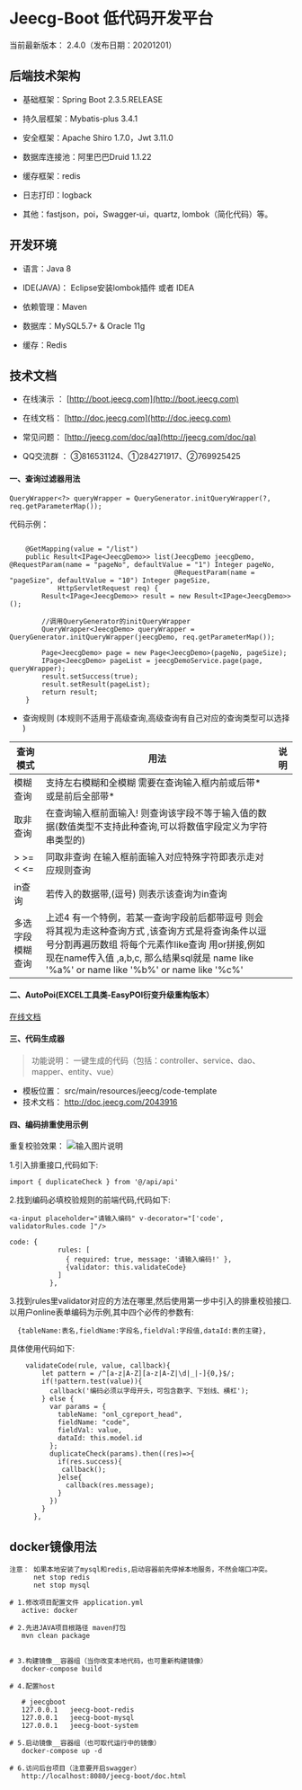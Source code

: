 Jeecg-Boot 低代码开发平台
===============

当前最新版本： 2.4.0（发布日期：20201201）


## 后端技术架构
- 基础框架：Spring Boot 2.3.5.RELEASE

- 持久层框架：Mybatis-plus 3.4.1

- 安全框架：Apache Shiro 1.7.0，Jwt 3.11.0

- 数据库连接池：阿里巴巴Druid 1.1.22

- 缓存框架：redis

- 日志打印：logback

- 其他：fastjson，poi，Swagger-ui，quartz, lombok（简化代码）等。



## 开发环境

- 语言：Java 8

- IDE(JAVA)： Eclipse安装lombok插件 或者 IDEA

- 依赖管理：Maven

- 数据库：MySQL5.7+  &  Oracle 11g

- 缓存：Redis


## 技术文档


- 在线演示 ：  [http://boot.jeecg.com](http://boot.jeecg.com)

- 在线文档：  [http://doc.jeecg.com](http://doc.jeecg.com)

- 常见问题：  [http://jeecg.com/doc/qa](http://jeecg.com/doc/qa)

- QQ交流群 ：  ③816531124、①284271917、②769925425

#### 一、查询过滤器用法

```
QueryWrapper<?> queryWrapper = QueryGenerator.initQueryWrapper(?, req.getParameterMap());
```

代码示例：

```

	@GetMapping(value = "/list")
	public Result<IPage<JeecgDemo>> list(JeecgDemo jeecgDemo, @RequestParam(name = "pageNo", defaultValue = "1") Integer pageNo, 
	                                     @RequestParam(name = "pageSize", defaultValue = "10") Integer pageSize,
			HttpServletRequest req) {
		Result<IPage<JeecgDemo>> result = new Result<IPage<JeecgDemo>>();
		
		//调用QueryGenerator的initQueryWrapper
		QueryWrapper<JeecgDemo> queryWrapper = QueryGenerator.initQueryWrapper(jeecgDemo, req.getParameterMap());
		
		Page<JeecgDemo> page = new Page<JeecgDemo>(pageNo, pageSize);
		IPage<JeecgDemo> pageList = jeecgDemoService.page(page, queryWrapper);
		result.setSuccess(true);
		result.setResult(pageList);
		return result;
	}

```



- 查询规则 (本规则不适用于高级查询,高级查询有自己对应的查询类型可以选择 )

| 查询模式           | 用法    | 说明                         |
|---------- |-------------------------------------------------------|------------------|
| 模糊查询     | 支持左右模糊和全模糊  需要在查询输入框内前或后带\*或是前后全部带\* |    |
| 取非查询     | 在查询输入框前面输入! 则查询该字段不等于输入值的数据(数值类型不支持此种查询,可以将数值字段定义为字符串类型的) |    |
| \>  \>= < <=     | 同取非查询 在输入框前面输入对应特殊字符即表示走对应规则查询 |    |
| in查询     | 若传入的数据带,(逗号) 则表示该查询为in查询 |    |
| 多选字段模糊查询     | 上述4 有一个特例，若某一查询字段前后都带逗号 则会将其视为走这种查询方式 ,该查询方式是将查询条件以逗号分割再遍历数组 将每个元素作like查询 用or拼接,例如 现在name传入值 ,a,b,c, 那么结果sql就是 name like '%a%' or name like '%b%' or name like '%c%' |    |


#### 二、AutoPoi(EXCEL工具类-EasyPOI衍变升级重构版本）
 
  [在线文档](https://github.com/zhangdaiscott/autopoi)
  


#### 三、代码生成器

> 功能说明：   一键生成的代码（包括：controller、service、dao、mapper、entity、vue）
 
 - 模板位置： src/main/resources/jeecg/code-template
 - 技术文档： http://doc.jeecg.com/2043916



#### 四、编码排重使用示例

重复校验效果：
![输入图片说明](https://static.oschina.net/uploads/img/201904/19191836_eGkQ.png "在这里输入图片标题")

1.引入排重接口,代码如下:  
 
```
import { duplicateCheck } from '@/api/api'
  ```
2.找到编码必填校验规则的前端代码,代码如下:  
  
```
<a-input placeholder="请输入编码" v-decorator="['code', validatorRules.code ]"/>

code: {
            rules: [
              { required: true, message: '请输入编码!' },
              {validator: this.validateCode}
            ]
          },
  ```
3.找到rules里validator对应的方法在哪里,然后使用第一步中引入的排重校验接口.  
  以用户online表单编码为示例,其中四个必传的参数有:  
    
```
  {tableName:表名,fieldName:字段名,fieldVal:字段值,dataId:表的主键},
  ```
 具体使用代码如下:  
 
```
    validateCode(rule, value, callback){
        let pattern = /^[a-z|A-Z][a-z|A-Z|\d|_|-]{0,}$/;
        if(!pattern.test(value)){
          callback('编码必须以字母开头，可包含数字、下划线、横杠');
        } else {
          var params = {
            tableName: "onl_cgreport_head",
            fieldName: "code",
            fieldVal: value,
            dataId: this.model.id
          };
          duplicateCheck(params).then((res)=>{
            if(res.success){
             callback();
            }else{
              callback(res.message);
            }
          })
        }
      },
```


## docker镜像用法
 ``` 
注意： 如果本地安装了mysql和redis,启动容器前先停掉本地服务，不然会端口冲突。
       net stop redis
       net stop mysql
 
# 1.修改项目配置文件 application.yml
    active: docker

# 2.先进JAVA项目根路径 maven打包
    mvn clean package
 

# 3.构建镜像__容器组（当你改变本地代码，也可重新构建镜像）
    docker-compose build

# 4.配置host

    # jeecgboot
    127.0.0.1   jeecg-boot-redis
    127.0.0.1   jeecg-boot-mysql
    127.0.0.1   jeecg-boot-system

# 5.启动镜像__容器组（也可取代运行中的镜像）
    docker-compose up -d

# 6.访问后台项目（注意要开启swagger）
    http://localhost:8080/jeecg-boot/doc.html
``` 